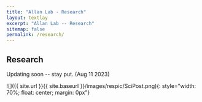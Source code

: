 ```yaml
---
title: "Allan Lab - Research"
layout: textlay
excerpt: "Allan Lab -- Research"
sitemap: false
permalink: /research/
---
```


## Research

Updating soon -- stay put. (Aug 11 2023)

![]({{ site.url }}{{ site.baseurl }}/images/respic/SciPost.png){: style="width: 70%; float: center; margin: 0px"}


